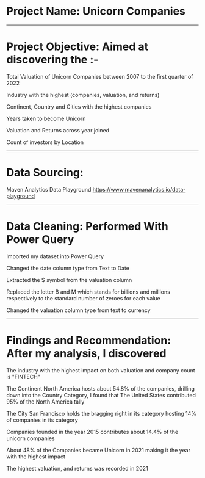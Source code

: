 # Project Name: Unicorn Companies 
----
# Project Objective: Aimed at discovering the :-
Total Valuation of Unicorn Companies between 2007 to the first quarter of 2022

Industry with the highest (companies, valuation, and returns)

Continent, Country and Cities with the highest companies

Years taken to become Unicorn

Valuation and Returns across year joined

Count of investors by Location

----
# Data Sourcing:
Maven Analytics Data Playground https://www.mavenanalytics.io/data-playground

----
# Data Cleaning: Performed With Power Query
Imported my dataset into Power Query 

Changed the date column type from Text to Date

Extracted the $ symbol from the valuation column

Replaced the letter B and M which stands for billions and millions respectively to the standard number of zeroes for each value

Changed the valuation column type from text to currency

----
# Findings and Recommendation: After my analysis, I discovered
The industry with the highest impact on both valuation and company count is "FINTECH"

The Continent North America hosts about 54.8% of the companies, drilling down into the Country Category, I found that The United States contributed 95% of the North America tally

The City San Francisco holds the bragging right in its category hosting 14% of companies in its category

Companies founded in the year 2015 contributes about 14.4% of the unicorn companies 

About 48% of the Companies became Unicorn in 2021 making it the year with the highest impact

The highest valuation, and returns was recorded in 2021
